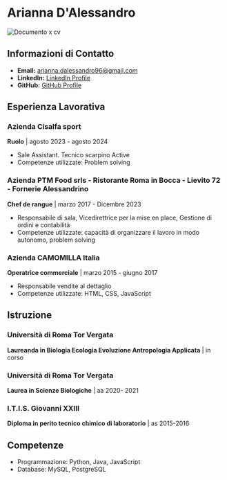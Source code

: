 # Arianna D'Alessandro

![Documento x cv](https://github.com/user-attachments/assets/70a8e1aa-c8ea-44c8-9f95-f9cd9967950e)


## Informazioni di Contatto
- **Email:** arianna.dalessandro96@gmail.com
- **LinkedIn:** [LinkedIn Profile](https://linkedin.com/in/arianna)
- **GitHub:** [GitHub Profile](https://github.com/arianna.dalessandro)

## Esperienza Lavorativa 
### Azienda Cisalfa sport
**Ruolo** | agosto 2023 - agosto 2024
- Sale Assistant. Tecnico scarpino Active
- Competenze utilizzate: Problem solving

### Azienda PTM Food srls - Ristorante Roma in Bocca - Lievito 72 - Fornerie Alessandrino
**Chef de rangue** | marzo 2017 - Dicembre 2023
- Responsabile di sala, Vicedirettrice per la mise en place, Gestione di ordini e contabilità
- Competenze utilizzate: capacità di organizzare il lavoro in modo autonomo, problem solving

### Azienda CAMOMILLA Italia
**Operatrice commerciale** | marzo 2015 - giugno 2017
- Responsabile vendite al dettaglio
- Competenze utilizzate: HTML, CSS, JavaScript

## Istruzione
### Università di Roma Tor Vergata
**Laureanda in Biologia Ecologia Evoluzione Antropologia Applicata** | in corso

### Università di Roma Tor Vergata
**Laurea in Scienze Biologiche** | aa 2020- 2021

### I.T.I.S. Giovanni XXIII
**Diploma in perito tecnico chimico di laboratorio** | as 2015-2016


## Competenze
- Programmazione: Python, Java, JavaScript
- Database: MySQL, PostgreSQL
